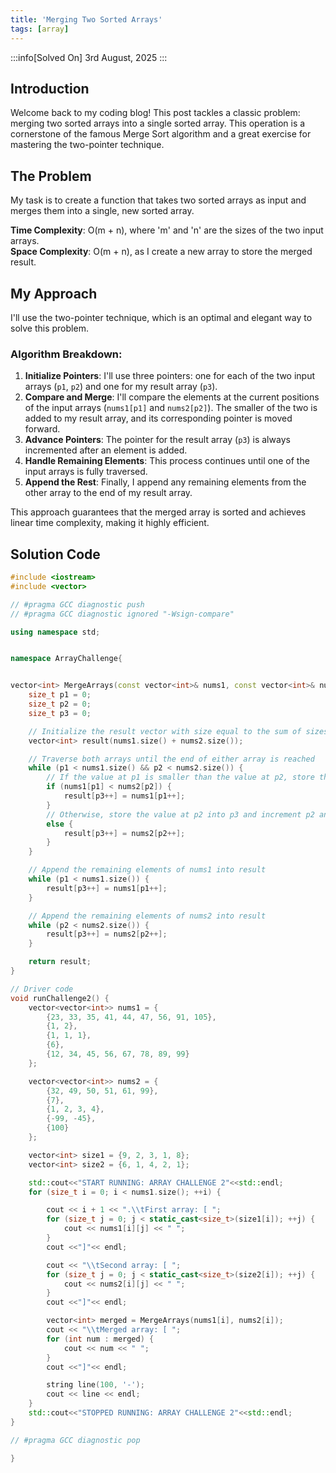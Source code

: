 ```yaml
---
title: 'Merging Two Sorted Arrays'
tags: [array]
---
```


:::info[Solved On]
3rd August, 2025
:::

## Introduction

Welcome back to my coding blog! This post tackles a classic problem: merging two sorted arrays into a single sorted array. This operation is a cornerstone of the famous Merge Sort algorithm and a great exercise for mastering the two-pointer technique.

## The Problem

My task is to create a function that takes two sorted arrays as input and merges them into a single, new sorted array.

**Time Complexity**: O(m + n), where 'm' and 'n' are the sizes of the two input arrays.  
**Space Complexity**: O(m + n), as I create a new array to store the merged result.

## My Approach

I'll use the two-pointer technique, which is an optimal and elegant way to solve this problem.

### Algorithm Breakdown:

1.  **Initialize Pointers**: I'll use three pointers: one for each of the two input arrays (`p1`, `p2`) and one for my result array (`p3`).
2.  **Compare and Merge**: I'll compare the elements at the current positions of the input arrays (`nums1[p1]` and `nums2[p2]`). The smaller of the two is added to my result array, and its corresponding pointer is moved forward.
3.  **Advance Pointers**: The pointer for the result array (`p3`) is always incremented after an element is added.
4.  **Handle Remaining Elements**: This process continues until one of the input arrays is fully traversed.
5.  **Append the Rest**: Finally, I append any remaining elements from the other array to the end of my result array.

This approach guarantees that the merged array is sorted and achieves linear time complexity, making it highly efficient.

## Solution Code

```cpp
#include <iostream>
#include <vector>

// #pragma GCC diagnostic push
// #pragma GCC diagnostic ignored "-Wsign-compare"

using namespace std;


namespace ArrayChallenge{


vector<int> MergeArrays(const vector<int>& nums1, const vector<int>& nums2) {
    size_t p1 = 0;
    size_t p2 = 0;
    size_t p3 = 0;

    // Initialize the result vector with size equal to the sum of sizes of nums1 and nums2
    vector<int> result(nums1.size() + nums2.size());

    // Traverse both arrays until the end of either array is reached
    while (p1 < nums1.size() && p2 < nums2.size()) {
        // If the value at p1 is smaller than the value at p2, store the value at p3 and increment p1 and p3
        if (nums1[p1] < nums2[p2]) {
            result[p3++] = nums1[p1++];
        }
        // Otherwise, store the value at p2 into p3 and increment p2 and p3
        else {
            result[p3++] = nums2[p2++];
        }
    }

    // Append the remaining elements of nums1 into result
    while (p1 < nums1.size()) {
        result[p3++] = nums1[p1++];
    }

    // Append the remaining elements of nums2 into result
    while (p2 < nums2.size()) {
        result[p3++] = nums2[p2++];
    }

    return result;
}

// Driver code
void runChallenge2() {
    vector<vector<int>> nums1 = {
        {23, 33, 35, 41, 44, 47, 56, 91, 105},
        {1, 2},
        {1, 1, 1},
        {6},
        {12, 34, 45, 56, 67, 78, 89, 99}
    };

    vector<vector<int>> nums2 = {
        {32, 49, 50, 51, 61, 99},
        {7},
        {1, 2, 3, 4},
        {-99, -45},
        {100}
    };

    vector<int> size1 = {9, 2, 3, 1, 8};
    vector<int> size2 = {6, 1, 4, 2, 1};

    std::cout<<"START RUNNING: ARRAY CHALLENGE 2"<<std::endl;
    for (size_t i = 0; i < nums1.size(); ++i) {

        cout << i + 1 << ".\\tFirst array: [ ";
        for (size_t j = 0; j < static_cast<size_t>(size1[i]); ++j) {
            cout << nums1[i][j] << " ";
        }
        cout <<"]"<< endl;

        cout << "\\tSecond array: [ ";
        for (size_t j = 0; j < static_cast<size_t>(size2[i]); ++j) {
            cout << nums2[i][j] << " ";
        }
        cout <<"]"<< endl;

        vector<int> merged = MergeArrays(nums1[i], nums2[i]);
        cout << "\\tMerged array: [ ";
        for (int num : merged) {
            cout << num << " ";
        }
        cout <<"]"<< endl;

        string line(100, '-');
        cout << line << endl;
    }
    std::cout<<"STOPPED RUNNING: ARRAY CHALLENGE 2"<<std::endl;
}

// #pragma GCC diagnostic pop

}
```
